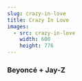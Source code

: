 ```yaml
---
slug: crazy-in-love
title: Crazy In Love
images:
  - src: crazy-in-love
    width: 600
    height: 776
---
```

### Beyoncé + Jay-Z

<div data-player="ViwtNLUqkMY"></div>